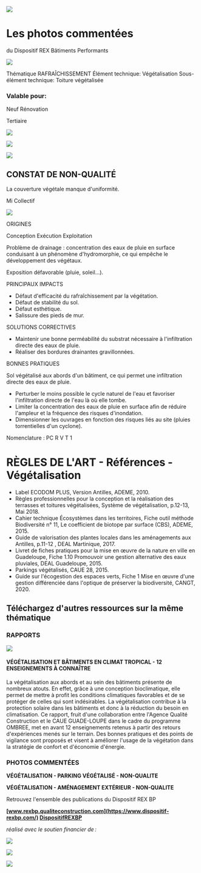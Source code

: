 ![](<images/Développement homogène de la végétation/_page_0_Picture_0.jpeg>)

# Les photos commentées

du Dispositif REX Bâtiments Performants

![](<images/Développement homogène de la végétation/_page_0_Picture_3.jpeg>)

Thématique RAFRAÎCHISSEMENT Élément technique: Végétalisation Sous-élément technique: Toiture végétalisée

### Valable pour:

 Neuf Rénovation

Tertiaire

![](<images/Développement homogène de la végétation/_page_0_Picture_9.jpeg>)

![](<images/Développement homogène de la végétation/_page_0_Picture_10.jpeg>)

![](<images/Développement homogène de la végétation/_page_0_Picture_11.jpeg>)

## CONSTAT DE NON-QUALITÉ

La couverture végétale manque d'uniformité.

 Mi Collectif

![](<images/Développement homogène de la végétation/_page_0_Picture_14.jpeg>)

ORIGINES

Conception Exécution Exploitation

Problème de drainage : concentration des eaux de pluie en surface conduisant à un phénomène d'hydromorphie, ce qui empêche le développement des végétaux.

Exposition défavorable (pluie, soleil...).

PRINCIPAUX IMPACTS

- Défaut d'efficacité du rafraîchissement par la végétation.
- Défaut de stabilité du sol.
- Défaut esthétique.
- Salissure des pieds de mur.

SOLUTIONS CORRECTIVES

- Maintenir une bonne perméabilité du substrat nécessaire à l'infiltration directe des eaux de pluie.
- Réaliser des bordures drainantes gravillonnées.

BONNES PRATIQUES

Sol végétalisé aux abords d'un bâtiment, ce qui permet une infiltration directe des eaux de pluie.

- Perturber le moins possible le cycle naturel de l'eau et favoriser l'infiltration directe de l'eau là où elle tombe.
- Limiter la concentration des eaux de pluie en surface afin de réduire l'ampleur et la fréquence des risques d'inondation.
- Dimensionner les ouvrages en fonction des risques liés au site (pluies torrentielles d'un cyclone).

Nomenclature : PC R V T 1

# RÈGLES DE L'ART - Références - Végétalisation

- Label ECODOM PLUS, Version Antilles, ADEME, 2010.
- Règles professionnelles pour la conception et la réalisation des terrasses et toitures végétalisées, Système de végétalisation, p.12-13, Mai 2018.
- Cahier technique Écosystèmes dans les territoires, Fiche outil méthode Biodiversité n° 11, Le coefficient de biotope par surface (CBS), ADEME, 2015.
- Guide de valorisation des plantes locales dans les aménagements aux Antilles, p.11-12 , DEAL Martinique, 2017.
- Livret de fiches pratiques pour la mise en œuvre de la nature en ville en Guadeloupe, Fiche 1.10 Promouvoir une gestion alternative des eaux pluviales, DEAL Guadeloupe, 2015.
- Parkings végétalisés, CAUE 28, 2015.
- Guide sur l'écogestion des espaces verts, Fiche 1 Mise en œuvre d'une gestion différenciée dans l'optique de préserver la biodiversité, CANGT, 2020.

## Téléchargez d'autres ressources sur la même thématique

### RAPPORTS

![](<images/Développement homogène de la végétation/_page_1_Picture_10.jpeg>)

#### **VÉGÉTALISATION ET BÂTIMENTS EN CLIMAT TROPICAL - 12 ENSEIGNEMENTS À CONNAÎTRE**

La végétalisation aux abords et au sein des bâtiments présente de nombreux atouts. En effet, grâce à une conception bioclimatique, elle permet de mettre à profit les conditions climatiques favorables et de se protéger de celles qui sont indésirables. La végétalisation contribue à la protection solaire dans les bâtiments et donc à la réduction du besoin en climatisation. Ce rapport, fruit d'une collaboration entre l'Agence Qualité Construction et le CAUE GUADE-LOUPE dans le cadre du programme OMBREE, met en avant 12 enseignements retenus à partir des retours d'expériences menés sur le terrain. Des bonnes pratiques et des points de vigilance sont proposés et visent à améliorer l'usage de la végétation dans la stratégie de confort et d'économie d'énergie.

### PHOTOS COMMENTÉES

**VÉGÉTALISATION - PARKING VÉGÉTALISÉ - NON-QUALITE**

**VÉGÉTALISATION - AMÉNAGEMENT EXTÉRIEUR - NON-QUALITE**

Retrouvez l'ensemble des publications du Dispositif REX BP

**[www.rexbp.qualiteconstruction.com](https://www.dispositif-rexbp.com/) [DispositifREXBP](https://www.facebook.com/DispositifREXBP/)**

*réalisé avec le soutien financier de :*

![](<images/Développement homogène de la végétation/_page_1_Picture_20.jpeg>)

![](<images/Développement homogène de la végétation/_page_1_Picture_21.jpeg>)

![](<images/Développement homogène de la végétation/_page_1_Picture_22.jpeg>)